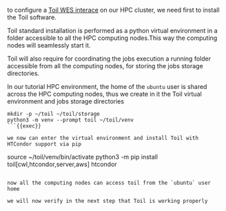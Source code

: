 to configure a [Toil WES interace](https://toil.readthedocs.io/en/master/running/server/wes.html) on our HPC cluster, we need first to install the Toil software.

Toil standard installation is performed as a python virtual environment in a folder accessible to all the HPC computing nodes.This way the computing nodes will seamlessly start it.

Toil will also require for coordinating the jobs execution a running folder accessible from all the computing nodes, for storing the jobs storage directories.

In our tutorial HPC environment, the home of the `ubuntu` user is shared across the HPC computing nodes, thus we create in it the Toil virtual environment and jobs storage directories

```
mkdir -p ~/toil ~/toil/storage
python3 -m venv --prompt toil ~/toil/venv
```{{exec}}

we now can enter the virtual environment and install Toil with HTCondor support via pip

```
source ~/toil/venv/bin/activate
python3 -m pip install toil[cwl,htcondor,server,aws] htcondor
```{{exec}}

now all the computing nodes can access toil from the `ubuntu` user home

we will now verify in the next step that Toil is working properly
